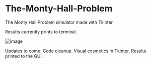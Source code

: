 # The-Monty-Hall-Problem
The Monty Hall Problem simulator made with Tkinter

Results currently prints to terminal.



![image](https://user-images.githubusercontent.com/80926104/168624776-7ac1271c-6375-4c5d-ad1b-125362ff8317.png)


Updates to come:
Code cleanup.
Visual cosmetics in Tkinter.
Results printed to the GUI.
